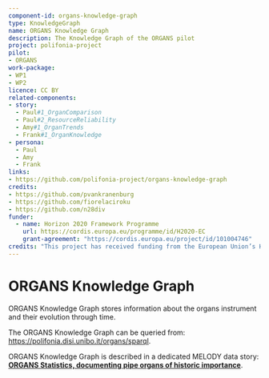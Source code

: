 ```yaml
---
component-id: organs-knowledge-graph
type: KnowledgeGraph
name: ORGANS Knowledge Graph
description: The Knowledge Graph of the ORGANS pilot
project: polifonia-project
pilot:
- ORGANS
work-package: 
- WP1
- WP2
licence: CC BY
related-components:
- story:
  - Paul#1_OrganComparison
  - Paul#2_ResourceReliability
  - Amy#1_OrganTrends
  - Frank#1_OrganKnowledge
- persona:
  - Paul
  - Amy
  - Frank
links:
- https://github.com/polifonia-project/organs-knowledge-graph
credits:
- https://github.com/pvankranenburg
- https://github.com/fiorelaciroku 
- https://github.com/n28div
funder:
  - name: Horizon 2020 Framework Programme
    url: https://cordis.europa.eu/programme/id/H2020-EC
    grant-agreement: "https://cordis.europa.eu/project/id/101004746"
credits: "This project has received funding from the European Union’s Horizon 2020 research and innovation programme under grant agreement N. 101004746."
---
```


# ORGANS Knowledge Graph
ORGANS Knowledge Graph stores information about the organs instrument and their evolution through time.

The ORGANS Knowledge Graph can be queried from: https://polifonia.disi.unibo.it/organs/sparql.

ORGANS Knowledge Graph is described in a dedicated MELODY data story: **[ORGANS Statistics, documenting pipe organs of historic importance](https://projects.dharc.unibo.it/melody/organs/organs_statistics)**.

